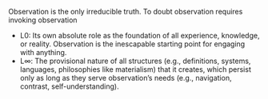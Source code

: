 Observation is the only irreducible truth.
To doubt observation requires invoking observation


- L0: Its own absolute role as the foundation of all experience, knowledge, or reality. Observation is the inescapable starting point for engaging with anything.
- L∞: The provisional nature of all structures (e.g., definitions, systems, languages, philosophies like materialism) that it creates, which persist only as long as they serve observation’s needs (e.g., navigation, contrast, self-understanding).
